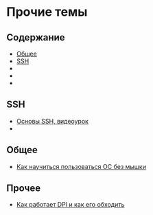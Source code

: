 # Прочие темы

## Содержание

* [Общее](#Общее)
* [SSH](#ssh)
* [](#)
* [](#)
* [](#)

## SSH

* [Основы SSH, видеоурок](https://www.youtube.com/watch?v=sbVYRf_6Hvg)
* []()

## Общее

* [Как научиться пользоваться ОС без мышки](https://toster.ru/q/423168)

## Прочее

* [Как работает DPI и как его обходить](https://habrahabr.ru/post/335436/)
